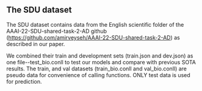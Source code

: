 ## The SDU dataset

The SDU dataset contains data from the English scientific folder of the AAAI-22-SDU-shared-task-2-AD github (https://github.com/amirveyseh/AAAI-22-SDU-shared-task-2-AD) as described in our paper.

We combined their train and development sets (train.json and dev.json) as one file--test_bio.conll to test our models and compare with previous SOTA results. The train, and val datasets (train_bio.conll and val_bio.conll) are pseudo data for convenience of calling functions. ONLY test data is used for prediction.

